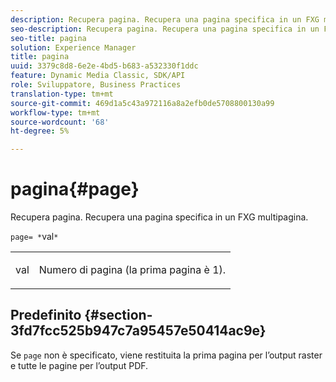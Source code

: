 ```yaml
---
description: Recupera pagina. Recupera una pagina specifica in un FXG multipagina.
seo-description: Recupera pagina. Recupera una pagina specifica in un FXG multipagina.
seo-title: pagina
solution: Experience Manager
title: pagina
uuid: 3379c8d8-6e2e-4bd5-b683-a532330f1ddc
feature: Dynamic Media Classic, SDK/API
role: Sviluppatore, Business Practices
translation-type: tm+mt
source-git-commit: 469d1a5c43a972116a8a2efb0de5708800130a99
workflow-type: tm+mt
source-wordcount: '68'
ht-degree: 5%

---
```



# pagina{#page}

Recupera pagina. Recupera una pagina specifica in un FXG multipagina.

`page= *`val`*`

<table id="simpletable_E92560F812B64A36A3D108CA7DEED5AC"> 
 <tr class="strow"> 
  <td class="stentry"> <p><span class="codeph"> <span class="varname"> val</span></span> </p> </td> 
  <td class="stentry"> <p>Numero di pagina (la prima pagina è 1). </p></td> 
 </tr> 
</table>

## Predefinito {#section-3fd7fcc525b947c7a95457e50414ac9e}

Se `page` non è specificato, viene restituita la prima pagina per l’output raster e tutte le pagine per l’output PDF.

